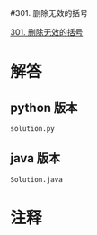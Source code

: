 #301. 删除无效的括号

[301. 删除无效的括号](https://leetcode.cn/problems/remove-invalid-parentheses?envType=featured-list&envId=2cktkvj?envType=featured-list&envId=2cktkvj)
                 
# 解答
                 
## python 版本

````include python
solution.py
````


## java 版本



````include java
Solution.java
````
                 

# 注释